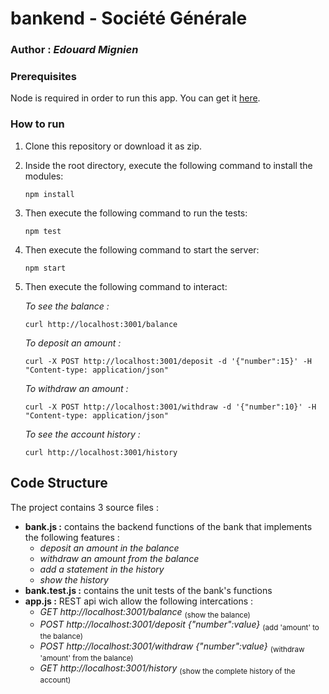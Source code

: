 # **bankend** - Société Générale

### Author : *Edouard Mignien*

### **Prerequisites**

Node is required in order to run this app.
You can get it [here](https://nodejs.org/en/download/).

### **How to run**

1. Clone this repository or download it as zip.
   
2. Inside the root directory, execute the following command to install the modules:

    ```
    npm install
    ```

3. Then execute the following command to run the tests:

    ```
    npm test
    ```

4. Then execute the following command to start the server:

    ```
    npm start
    ```

5. Then execute the following command to interact:

    *To see the balance :*
    ```
    curl http://localhost:3001/balance
    ```

    *To deposit an amount :*
    ```
    curl -X POST http://localhost:3001/deposit -d '{"number":15}' -H "Content-type: application/json"
    ```

    *To withdraw an amount :*
    ```
    curl -X POST http://localhost:3001/withdraw -d '{"number":10}' -H "Content-type: application/json"
    ```

    *To see the account history :*
    ```
    curl http://localhost:3001/history
    ```

## **Code Structure**

The project contains 3 source files :

- **bank.js :** contains the backend functions of the bank that implements the following features :
  - *deposit an amount in the balance*
  - *withdraw an amount from the balance*
  - *add a statement in the history*
  - *show the history*
- **bank.test.js :** contains the unit tests of the bank's functions
- **app.js :** REST api wich allow the following intercations :
  - *GET http://localhost:3001/balance* <sub>(show the balance)</sub>
  - *POST http://localhost:3001/deposit  {"number":value}* <sub>(add 'amount' to the balance)</sub>
  - *POST http://localhost:3001/withdraw  {"number":value}* <sub>(withdraw 'amount' from the balance)</sub>
  - *GET http://localhost:3001/history* <sub>(show the complete history of the account)</sub>